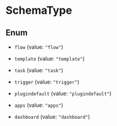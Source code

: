 

# SchemaType

## Enum


* `flow` (value: `"flow"`)

* `template` (value: `"template"`)

* `task` (value: `"task"`)

* `trigger` (value: `"trigger"`)

* `plugindefault` (value: `"plugindefault"`)

* `apps` (value: `"apps"`)

* `dashboard` (value: `"dashboard"`)



